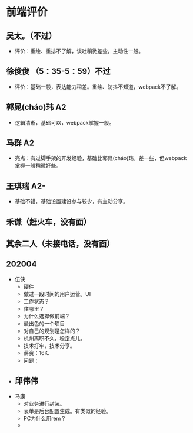 # 前端评价
## 吴太。（不过）
* 评价：重绘、重排不了解，谈吐稍微差些，主动性一般。

## 徐俊俊 （5：35-5：59）不过
* 评价：基础一般，表达能力稍差。重绘、防抖不知道，webpack不了解。

## 郭晁(cháo)玮 A2
* 逻辑清晰，基础可以，webpack掌握一般。

## 马群 A2
* 亮点：有过脚手架的开发经验，基础比郭晁(cháo)玮，差一些，但webpack掌握一般稍微好些。

## 王琪瑞 A2-
* 基础不错，基础设置建设参与较少，有主动分享。

## 禾谦（赶火车，没有面）
## 其余二人（未接电话，没有面）

## 202004
* 伍侠
  - 硬件
  - 做过一段时间的用户运营。UI
  - 工作状态？
  - 住哪里？
  - 为什么选择做前端？
  - 最出色的一个项目
  - 对自己的规划是怎样的？
  - 杭州离职不久，稳定点儿。
  - 技术打牢，技术分享。
  - 薪资：16K.
  - 问题：
* 邱伟伟
  - 
* 马康
  - 对业务进行封装。
  - 表单是后台配置生成。有类似的经验。
  - PC为什么用rem ?
  - 
